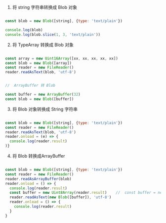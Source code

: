 1. 将 string 字符串转换成  Blob 对象  

```js

const blob = new Blob([string], {type: 'text/plain'})

console.log(blob)
console.log(blob.slice(1, 3, 'text/plain'))

```

2. 将 TypeArray 转换成 Blob 对象  

```js

const array = new Uint16Array([xx, xx, xx, xx, xx])
const blob = new Blob([array])
const reader = new FileReader()
reader.readAsText(blob, 'utf-8')


//  ArrayBuffer 转 Blob

const buffer = new ArrayBuffer(32)
const blob = new Blob([buffer])

```

3. 将 Blob 对象转换成 String 字符串  

```js

const blob = new Blob([string], {type: 'text/plain'})
const reader = new FileReader()
reader.readAsText(blob, 'utf-8')
reader.onload = (e) => {
  console.log(reader.result)
)}

```


4. 将 Blob 转换成ArrayBuffer  

```js

const blob = new Blob([string], {type: 'text/plain'})
const reader = new FileReader()
reader.readAsArrayBuffer(blob)
reader.onload = () => {
  console.log(reader.result)
  const buffer = new Uint8Array(reader.result)    //  const buffer = new DataView(reader.result)
  reader.readAsText(new Blob([buffer]), 'utf-8')
  reader.onload = () => {
    console.log(reader.result)
  }
}

```
